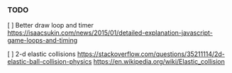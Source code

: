### TODO ###

[ ] Better draw loop and timer
    https://isaacsukin.com/news/2015/01/detailed-explanation-javascript-game-loops-and-timing

[ ] 2-d elastic collisions
    https://stackoverflow.com/questions/35211114/2d-elastic-ball-collision-physics
    https://en.wikipedia.org/wiki/Elastic_collision